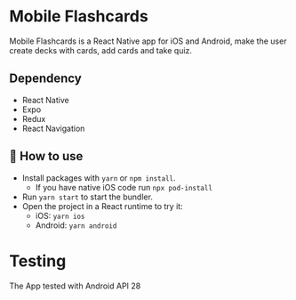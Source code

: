# Mobile Flashcards

Mobile Flashcards is a React Native app for iOS and Android, make the user create decks with cards, add cards and take quiz.

## Dependency

- React Native
- Expo
- Redux
- React Navigation

## 🚀 How to use

- Install packages with `yarn` or `npm install`.
  - If you have native iOS code run `npx pod-install`
- Run `yarn start` to start the bundler.
- Open the project in a React runtime to try it:
  - iOS: `yarn ios`
  - Android: `yarn android`

# Testing
The App tested with Android API 28
